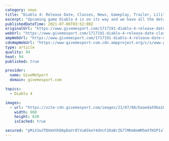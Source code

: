```yaml
---
category: news
title: "Diablo 4: Release Date, Classes, News, Gameplay, Trailer, Lilith and Everything You Need To Know"
excerpt: "Upcoming game Diablo 4 is on its way and we have all the details you need to know before its release here. The dungeon crawler action role-playing game is part of the great Diablo franchise and ..."
publishedDateTime: 2021-07-06T03:52:00Z
originalUrl: "https://www.givemesport.com/1717191-diablo-4-release-date-classes-news-gameplay-trailer-lilith-and-everything-you-need-to-know"
webUrl: "https://www.givemesport.com/1717191-diablo-4-release-date-classes-news-gameplay-trailer-lilith-and-everything-you-need-to-know"
ampWebUrl: "https://www.givemesport.com/1717191-diablo-4-release-date-classes-news-gameplay-trailer-lilith-and-everything-you-need-to-know?amp"
cdnAmpWebUrl: "https://www-givemesport-com.cdn.ampproject.org/c/s/www.givemesport.com/1717191-diablo-4-release-date-classes-news-gameplay-trailer-lilith-and-everything-you-need-to-know?amp"
type: article
quality: 94
heat: 94
published: true

provider:
  name: GiveMeSport
  domain: givemesport.com

topics:
  - Diablo 4

images:
  - url: "https://site-cdn.givemesport.com/images/21/07/08/baaeda59ba18990da0a3e6d708ab849d/960.jpg"
    width: 960
    height: 620
    isCached: true

secured: "pMiX3wJTDXmVXhD6pDaVr8lVuA5keY4dVcF2DaBrZb7lMKm8eWM5mXTHIP1xlBDPCz9YwvLDQVrz27JpHTL3rE9RX7GqFmDhaH6a4tbSnL0wq2wbjcPSJnOGp0bcHL174rCE1HcMv+zLdwZTOk5X5n4Wn+fOlh9weQ8d9D2RZror7R5HAIHUlJ9VJu/owEiamFz34vSgNTxLFCVpc1LW8W8By1Ufm9i1L/+VjH6MfL7OVyjqUvljAcOLfRudeUXe68YHuqmJqQmu76znfqUHWdbPxfeZBSfeLervOnDW3Nd1GqZiNUO6D6+C1vvKsc+blITa5pPRitM9jsTFgRjv7SwVNR/4YiK24/inqwpumCY=;tX9NAI4Xv9kGhZAn39AlXA=="
---
```


